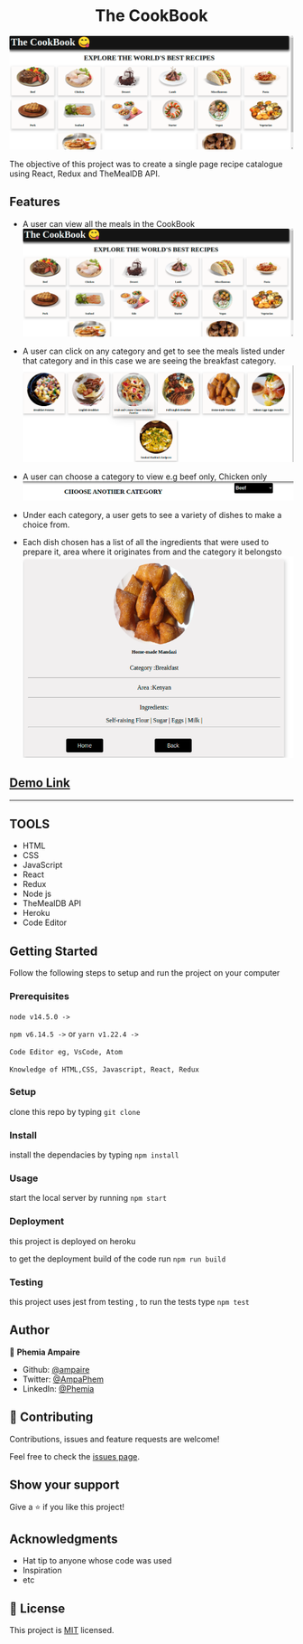 <h1 align="center"> The CookBook</h1>

![screenshot](src/Assets/home.png)


The objective of this project was to create a single page recipe catalogue using React, Redux and TheMealDB API. 

## Features
- A user can view all the meals in the CookBook
![screenshot](src/Assets/home.png)

- A user can click on any category and get to see the meals listed under that category and in this case we are seeing the breakfast category.
![screenshot](src/Assets/meals.png)

- A user can choose a category to view e.g beef only, Chicken only
![screenshot](src/Assets/category.png)

- Under each category, a user gets to see a variety of dishes to make a choice from.
- Each dish chosen has a list of all the ingredients that were used to prepare it, area where it originates from and the category it belongsto
![screenshot](src/Assets/detail.png)


## [Demo Link](https://the-recipebook.herokuapp.com/)
<hr/>

## TOOLS

- HTML
- CSS
- JavaScript
- React
- Redux
- Node js
- TheMealDB API
- Heroku
- Code Editor


## Getting Started

Follow the following steps to setup and run the project on your computer

### Prerequisites

`node v14.5.0 ->`

`npm v6.14.5 ->` or `yarn v1.22.4 ->`

`Code Editor eg, VsCode, Atom`

`Knowledge of HTML,CSS, Javascript, React, Redux`

### Setup

clone this repo by typing `git clone`

### Install

install the dependacies by typing `npm install`

### Usage

start the local server by running `npm start`

### Deployment

this project is deployed on heroku

to get the deployment build of the code run `npm run build`

### Testing

this project uses jest from testing , to run the tests type `npm test` 

## Author

👤 **Phemia Ampaire**

- Github: [@ampaire](https://github.com/ampaire)
- Twitter: [@AmpaPhem](https://twitter.com/AmpaPhem)
- LinkedIn: [@Phemia](https://linkedin.com/in/phemia)

## 🤝 Contributing

Contributions, issues and feature requests are welcome!

Feel free to check the [issues page](issues/).

## Show your support

Give a ⭐️ if you like this project!

## Acknowledgments

- Hat tip to anyone whose code was used
- Inspiration
- etc

## 📝 License

This project is [MIT](lic.url) licensed.

